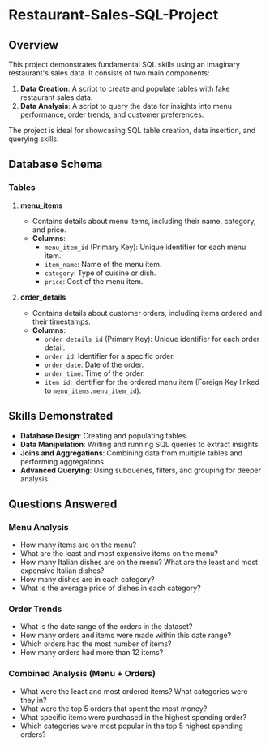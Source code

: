 # Restaurant-Sales-SQL-Project

## Overview

This project demonstrates fundamental SQL skills using an imaginary restaurant's sales data. It consists of two main components:
1. **Data Creation**: A script to create and populate tables with fake restaurant sales data.
2. **Data Analysis**: A script to query the data for insights into menu performance, order trends, and customer preferences.

The project is ideal for showcasing SQL table creation, data insertion, and querying skills.



## Database Schema

### Tables

1. **menu_items**
   - Contains details about menu items, including their name, category, and price.
   - **Columns**:
     - `menu_item_id` (Primary Key): Unique identifier for each menu item.
     - `item_name`: Name of the menu item.
     - `category`: Type of cuisine or dish.
     - `price`: Cost of the menu item.

2. **order_details**
   - Contains details about customer orders, including items ordered and their timestamps.
   - **Columns**:
     - `order_details_id` (Primary Key): Unique identifier for each order detail.
     - `order_id`: Identifier for a specific order.
     - `order_date`: Date of the order.
     - `order_time`: Time of the order.
     - `item_id`: Identifier for the ordered menu item (Foreign Key linked to `menu_items.menu_item_id`).

## Skills Demonstrated

- **Database Design**: Creating and populating tables.
- **Data Manipulation**: Writing and running SQL queries to extract insights.
- **Joins and Aggregations**: Combining data from multiple tables and performing aggregations.
- **Advanced Querying**: Using subqueries, filters, and grouping for deeper analysis.


## Questions Answered

### Menu Analysis
- How many items are on the menu?
- What are the least and most expensive items on the menu?
- How many Italian dishes are on the menu? What are the least and most expensive Italian dishes?
- How many dishes are in each category?
- What is the average price of dishes in each category?

### Order Trends
- What is the date range of the orders in the dataset?
- How many orders and items were made within this date range?
- Which orders had the most number of items?
- How many orders had more than 12 items?

### Combined Analysis (Menu + Orders)
- What were the least and most ordered items? What categories were they in?
- What were the top 5 orders that spent the most money?
- What specific items were purchased in the highest spending order?
- Which categories were most popular in the top 5 highest spending orders?


